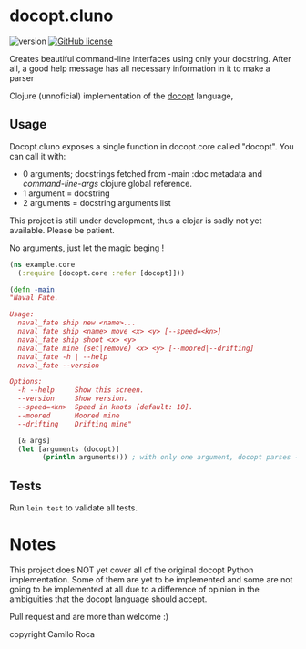 # docopt.cluno
![version](https://img.shields.io/badge/version-0.1-blue.svg)
[![GitHub license](https://img.shields.io/github/license/mashape/apistatus.svg?style=plastic)](https://raw.githubusercontent.com/carocad/docopt.clj/master/LICENSE)

Creates beautiful command-line interfaces using only your docstring. After all, a good help message has all necessary information in it to make a parser

Clojure (unnoficial) implementation of the [docopt](http://docopt.org/) language,

## Usage
Docopt.cluno exposes a single function in docopt.core called "docopt". You can call it with:
- 0 arguments; docstrings fetched from -main :doc metadata and *command-line-args* clojure global reference.
- 1 argument = docstring
- 2 arguments = docstring arguments list

This project is still under development, thus a clojar is sadly not yet available. Please be patient.

No arguments, just let the magic beging !

``` clojure
(ns example.core
  (:require [docopt.core :refer [docopt]]))

(defn -main
"Naval Fate.

Usage:
  naval_fate ship new <name>...
  naval_fate ship <name> move <x> <y> [--speed=<kn>]
  naval_fate ship shoot <x> <y>
  naval_fate mine (set|remove) <x> <y> [--moored|--drifting]
  naval_fate -h | --help
  naval_fate --version

Options:
  -h --help     Show this screen.
  --version     Show version.
  --speed=<kn>  Speed in knots [default: 10].
  --moored      Moored mine
  --drifting    Drifting mine"

  [& args]
  (let [arguments (docopt)]
        (println arguments))) ; with only one argument, docopt parses -main's docstring.
```

## Tests
Run `lein test` to validate all tests.

# Notes
This project does NOT yet cover all of the original docopt Python implementation. Some of them are yet to be implemented and some are not going to be implemented at all due to a difference of opinion in the ambiguities that the docopt language should accept.

Pull request and are more than welcome :)

copyright Camilo Roca
